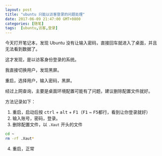 ```yaml
---
layout: post
title: "ubuntu 只能以访客登录的问题处理"
date: 2017-06-09 21:47:00 GMT+0800
categories: [随笔]
tags:  [ubuntu,访客,登录]
---
```


今天打开笔记本，发现 Ubuntu 没有让输入密码，直接回车就进入了桌面，并且无法看到数据了。

这才发现，是以访客身份登录的系统。

我直接切换用户，发现黑屏。

<!-- more -->

重启，选择用户，输入密码，黑屏。

经过上网查询，主要是桌面环境配置可能有了问题，建议删除配置文件就好。

方法记录如下：

1. 重启，启动后按 <kbd>ctrl</kbd> + <kbd>alt</kbd> + <kbd>F1</kbd>（<kbd>F1</kbd> ~ <kbd>F5</kbd>都行，看到让你登录就好）
2. 输入账号，密码，登录。
3. 删除配置文件，以 `.Xaut` 开头的文件
```sh
cd ~ 
rm -rf .Xaut*
```
4. 重启，正常
